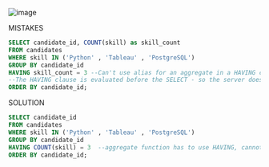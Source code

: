 ![image](https://user-images.githubusercontent.com/94289230/195591896-105c59b8-8181-4bf5-b5dc-a53c0d049ece.png)


MISTAKES
```sql
SELECT candidate_id, COUNT(skill) as skill_count
FROM candidates
WHERE skill IN ('Python' , 'Tableau' , 'PostgreSQL')
GROUP BY candidate_id
HAVING skill_count = 3 --Can't use alias for an aggregate in a HAVING clause.
--The HAVING clause is evaluated before the SELECT - so the server doesn't yet know about that alias.
ORDER BY candidate_id;
```

SOLUTION
```sql
SELECT candidate_id
FROM candidates
WHERE skill IN ('Python' , 'Tableau' , 'PostgreSQL')
GROUP BY candidate_id
HAVING COUNT(skill) = 3  --aggregate function has to use HAVING, cannot use WHERE
ORDER BY candidate_id;
```
